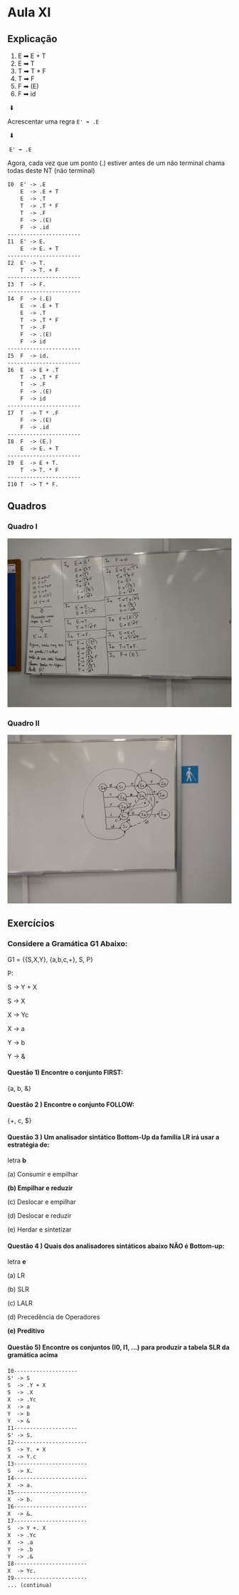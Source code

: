 # Aula XI

## Explicação

1. E ➡ E + T
2. E ➡ T
3. T ➡ T * F
4. T ➡ F
5. F ➡ (E)
6. F ➡ id

​                        ⬇

Acrescentar uma regra `E' ➡ .E`

​                        ⬇

​                `E' ➡ .E`

Agora, cada vez que um ponto (.) estiver antes de um não terminal chama todas deste NT (não terminal)

```
I0	E' -> .E
	E  -> .E + T
	E  -> .T
	T  -> .T * F
	T  -> .F
	F  -> .(E)
	F  -> .id
-----------------------
I1  E' -> E.
	E  -> E. + T
-----------------------
I2  E' -> T.
	T  -> T. + F
-----------------------
I3  T  -> F.
-----------------------
I4  F  -> (.E)
	E  -> .E + T
	E  -> .T
	T  -> .T * F
	T  -> .F
	F  -> .(E)
	F  -> id
-----------------------
I5  F  -> id.
-----------------------
I6  E  -> E + .T
	T  -> .T * F
	T  -> .F
	F  -> .(E)
	F  -> id
-----------------------
I7  T  -> T * .F
	F  -> .(E)
	F  -> .id
-----------------------
I8  F  -> (E.)
	E  -> E. + T
-----------------------
I9  E  -> E + T.
	T  -> T. * F
-----------------------
I10 T  -> T * F.
```



## Quadros

### Quadro I

![Quadro I](aula-xii-001.jpg)

### Quadro II

![Quadro II](aula-xii-002.jpg)

## Exercícios

### Considere a Gramática G1 Abaixo:

G1 = {{S,X,Y}, {a,b,c,+}, S, P}

P:

S → Y + X 

S → X

X → Yc

X → a

Y → b

Y → &

#### Questão 1) Encontre o conjunto FIRST:

{a, b, &}

#### Questão 2 ) Encontre o conjunto FOLLOW:

{+, c, $}

#### Questão 3 ) Um analisador sintático Bottom-Up da família LR irá usar a estratégia de: 

letra **b**

(a)     Consumir e empilhar

**(b)    Empilhar e reduzir**

(c)     Deslocar e empilhar

(d)    Deslocar e reduzir

(e)     Herdar e sintetizar  

#### Questão 4 ) Quais dos analisadores sintáticos abaixo NÃO é Bottom-up: 

letra **e**

(a)     LR

(b)    SLR

(c)     LALR

(d)    Precedência de Operadores

**(e)     Preditivo**

#### Questão 5) Encontre os conjuntos (I0, I1, ...) para produzir a tabela SLR da gramática acima

 ```
I0--------------------
S' -> S
S  -> .Y + X
S  -> .X
X  -> .Yc
X  -> a
Y  -> b
Y  -> &
I1--------------------
S' -> S.
I2-----------------------
S  -> Y. + X
X  -> Y.c
I3-----------------------
S  -> X.
I4-----------------------
X  -> a.
I5-----------------------
X  -> b.
I6-----------------------
X  -> &.
I7-----------------------
S  -> Y +. X
X  -> .Yc
X  -> .a
Y  -> .b
Y  -> .&
I8-----------------------
X  -> Yc.
I9-----------------------
... (continua)
 ```

